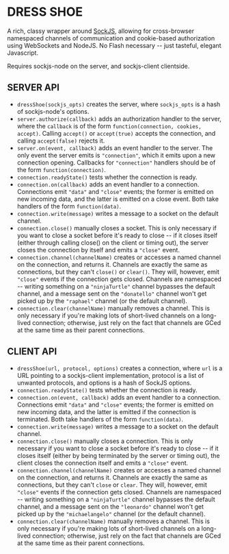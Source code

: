 DRESS SHOE
==========

A rich, classy wrapper around [SockJS](http://sockjs.org), allowing for
cross-browser namespaced channels of communication and cookie-based authorization
using WebSockets and NodeJS. No Flash necessary -- just tasteful, elegant Javascript.

Requires sockjs-node on the server, and sockjs-client clientside.

SERVER API
----------
* `dressShoe(sockjs_opts)` creates the server, where `sockjs_opts` is a hash of sockjs-node's options.
* `server.authorize(callback)` adds an authorization handler to the server, where the `callback` is of the form
`function(connection, cookies, accept)`. Calling `accept()` or `accept(true)` accepts the connection, and calling
`accept(false)` rejects it.
* `server.on(event, callback)` adds an event handler to the server. The only event the server emits is `"connection"`, 
which it emits upon a new connection opening. Callbacks for `"connection"` handlers should be of the form
`function(connection)`.
* `connection.readyState()` tests whether the connection is ready.
* `connection.on(callback)` adds an event handler to a connection. Connections emit `"data"` and `"close"` events; the
former is emitted on new incoming data, and the latter is emitted on a close event. Both take handlers of the form
`function(data)`.
* `connection.write(message)` writes a message to a socket on the default channel.
* `connection.close()` manually closes a socket. This is only necessary if you want to close a socket before it's
ready to close -- if it closes itself (either through calling close() on the client or timing out), the server
closes the connection by itself and emits a `"close"` event.
* `connection.channel(channelName)` creates or accesses a named channel on the connection, and returns it. Channels
are exactly the same as connections, but they can't `close()` or `clear()`. They will, however, emit `"close"` events
if the connection gets closed. Channels are namespaced -- writing something on a `"ninjaTurtle"` channel bypasses the
default channel, and a message sent on the `"donatello"` channel won't get picked up by the `"raphael"` channel (or the
default channel).
* `connection.clear(channelName)` manually removes a channel. This is only necessary if you're making lots of short-lived
channels on a long-lived connection; otherwise, just rely on the fact that channels are GCed at the same time as their
parent connections.

CLIENT API
----------
* `dressShoe(url, protocol, options)` creates a connection, where `url` is a URL pointing to a sockjs-client 
implementation, protocol is a list of unwanted protocols, and options is a hash of SockJS options.
* `connection.readyState()` tests whether the connection is ready.
* `connection.on(event, callback)` adds an event handler to a connection. Connections emit `"data"` and `"close"` events;
the former is emitted on new incoming data, and the latter is emitted if the connection is terminated. Both take handlers
of the form `function(data)`.
* `connection.write(message)` writes a message to a socket on the default channel.
* `connection.close()` manually closes a connection. This is only necessary if you want to close a socket before it's
ready to close -- if it closes itself (either by being terminated by the server or timing out), the client closes
the connection itself and emits a `"close"` event.
* `connection.channel(channelName)` creates or accesses a named channel on the connection, and returns it. Channels
are exactly the same as connections, but they can't `close` or `clear`. They will, however, emit `"close"` events if
the connection gets closed. Channels are namespaced -- writing something on a `"ninjaTurtle"` channel bypasses the
default channel, and a message sent on the `"leonardo"` channel won't get picked up by the `"michaelangelo"` channel
(or the default channel).
* `connection.clear(channelName)` manually removes a channel. This is only necessary if you're making lots of short-lived
channels on a long-lived connection; otherwise, just rely on the fact that channels are GCed at the same time as their
parent connections.
